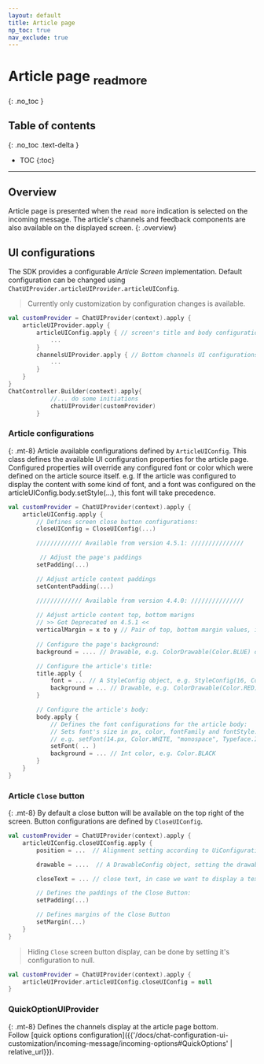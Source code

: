 ```yaml
---
layout: default
title: Article page 
np_toc: true
nav_exclude: true
---
```

# Article page <sub>readmore</sub> 
{: .no_toc }

## Table of contents
{: .no_toc .text-delta }

- TOC
{:toc}

---

## Overview
Article page is presented when the `read more` indication is selected on the incoming message.
The article's channels and feedback components are also available on the displayed screen.
{: .overview}

## UI configurations
The SDK provides a configurable _Article Screen_ implementation.
Default configuration can be changed using `ChatUIProvider.articleUIProvider.articleUIConfig`.
> Currently only customization by configuration changes is available. 

```kotlin
val customProvider = ChatUIProvider(context).apply {
    articleUIProvider.apply {
        articleUIConfig.apply { // screen's title and body configurations 
            ...
        }
        channelsUIProvider.apply { // Bottom channels UI configurations
            ...
        }
    }
}
ChatController.Builder(context).apply{
            //... do some initiations
            chatUIProvider(customProvider)
        }
```

### Article configurations
{: .mt-8}
Article available configurations defined by `ArticleUIConfig`. This class defines the available UI configuration properties for the article page.  
Configured properties will override any configured font or color which were defined on the article source itself. e.g. If the article was configured to display the content with some kind of font, and a font was configured on the articleUIConfig.body.setStyle(...), this font will take precedence.

```kotlin
val customProvider = ChatUIProvider(context).apply {
    articleUIConfig.apply {
        // Defines screen close button configurations:
        closeUIConfig = CloseUIConfig(...)

        ///////////// Available from version 4.5.1: ///////////////

         // Adjust the page's paddings
        setPadding(...)

        // Adjust article content paddings
        setContentPadding(...)

        ///////////// Available from version 4.4.0: ///////////////
        
        // Adjust article content top, bottom marigns
        // >> Got Deprecated on 4.5.1 << 
        verticalMargin = x to y // Pair of top, bottom margin values, in pixels
        
        // Configure the page's background:
        background = .... // Drawable, e.g. ColorDrawable(Color.BLUE) or ContextCompat.getDrawable(context, R.drawable.bg)

        // Configure the article's title:
        title.apply {
            font = ... // A StyleConfig object, e.g. StyleConfig(16, ContextCompat.getColor(context, R.color.color_def), Typeface.DEFAULT)
            background = ... // Drawable, e.g. ColorDrawable(Color.RED) or ContextCompat.getDrawable(context, R.drawable.title_bg)
        }

        // Configure the article's body:
        body.apply {
            // Defines the font configurations for the article body:
            // Sets font's size in px, color, fontFamily and fontStyle.
            // e.g. setFont(14.px, Color.WHITE, "monospace", Typeface.ITALIC)
            setFont( .. )
            background = ... // Int color, e.g. Color.BLACK
        }
    }
}
```

### Article `Close` button
{: .mt-8}
By default a close button will be available on the top right of the screen. 
Button configurations are defined by `CloseUIConfig`.

```kotlin
val customProvider = ChatUIProvider(context).apply {
    articleUIConfig.closeUIConfig.apply {
        position = ...  // Alignment setting according to UiConfigurations.Alignment options

        drawable = ....  // A DrawableConfig object, setting the drawable to display. null, for text only display.

        closeText = ... // close text, in case we want to display a text along side the image

        // Defines the paddings of the Close Button:
        setPadding(...)

        // Defines margins of the Close Button
        setMargin(...)
    }
}
```

> Hiding `Close` screen button display, can be done by setting it's configuration to null.
  ```kotlin
  val customProvider = ChatUIProvider(context).apply {
      articleUIProvider.articleUIConfig.closeUIConfig = null
  }
  ```

### QuickOptionUIProvider
{: .mt-8}
Defines the channels display at the article page bottom.   
Follow [quick options configuration]({{'/docs/chat-configuration-ui-customization/incoming-message/incoming-options#QuickOptions' | relative_url}}).


